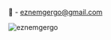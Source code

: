 📩 - eznemgergo@gmail.com

<p align="left"> <img src="https://komarev.com/ghpvc/?username=eznemgergo&label=Profile%20views&color=0e75b6&style=flat" alt="eznemgergo" /> </p>
<!--
🕹 - eznemgerg0 💸 - instagram : eznemgergo
📩 - eznemgergo@gmail.com
-->
